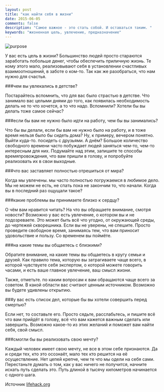 ```yaml
---
layout: post
title: "как найти себя в жизни"
date: 2015-06-05 
comments: false
description: "Самое важное - это стать собой. И оставаться таким. "
keywords: "жизненная цель, увлечение, предназначение"
---
```


![purpose](http://s011.radikal.ru/i318/1506/df/f7991b7b1953.jpg "purpose")

У вас есть цель в жизни? Большинство людей просто стараются заработать побольше денег, чтобы обеспечить приличную жизнь. Те кому этого мало, реализовывают себя в установлении счастливых взаимоотношений, в заботе о ком-то. Так как же разобраться, что нам нужно для счастья.

###чем вы увлекались в детстве?

Постарайтесь вспомнить, что для вас было страстью в детстве. Что занимало вас целыми днями до того, как появилась необходимость делать не то что хочется, а то что надо. Вспомнили? Хотели бы вы делать тоже самое сейчас? 

###если бы вам не нужно было идти на работу, чем бы вы занимались?

Что бы вы делали, если бы вам не нужно было на работу, и в тоже время нельзя было бы сидеть дома? Ну, к примеру, вечером понятно. Выйти куда-то. посидеть с друзьями. А днём? Большое количество свободного времени часто побуждает людей заняться чем-то, чем-то интересным для них. Подумайте над этим, запишите те способы времяпровождения, что вам пришли в голову, и попробуйте реализовать их в свои выходные.

###что вас заставляет полностью отрешиться от мира?

Когда мы увлечены. мы часто полностью погружаемся в любимое дело. Мы не можем не есть, не спать пока не закончим то, что начали. Когда вы в последний раз ощущали такое?

###какие проблемы вы принимаете близко к сердцу?

О чём вам нравится читать? На что вы обращаете внимание, смотря новости? Возможно у вас есть увлечение, о котором вы и не подозреваете. Это может быть всё что угодно, от окружающей среды, до чертежей скворешника. Если вы не уверены, не спешите. Просто проведите свободное время, занимаясь тем, что вам приносит удовольствие и пользу. Со временем вы поймёте.

###на какие темы вы общаетесь с близкими?

Обратите внимание, на какие темы вы общаетесь в кругу семьи и друзей. Как правило тема, которую вы затрагиваете чаще всего, в которой чувствуете себя экспертом, о которой можете говорить часами, и есть ваше главное увлечение, ваш смысл жизни. 

Также, отметьте. по каким вопросам к вам обращаются чаще всего за советом. В какой области вас считают ценным источником. Возможно вы будете удивлены открытию.

###у вас есть список дел, которые бы вы хотели совершить перед смертью?

Если нет, то составьте его. Просто сядьте, расслабьтесь, и пишите всё что вам прийдёт в голову, всё что вам кажется важным сделать или завершить. Возможно какое-то из этих желаний и поможет вам найти себя, свой смысл.

###смогли бы вы реализовать свою мечту?

Каждый человек имеет свою мечту, не все в этом себе признаются. Да и среди тех, кто это осознаёт, мало тех кто решится на её осуществление. Нет цепей крепче, чем те что мы одели на себя сами. Перестаньте думать о том, как у вас ничего не получится, начните искать путь сделать это. Путь длиной в тысячу километров начинается с одного шага.

Источник [lifehack.org](http://www.lifehack.org/articles/communication/7-questions-help-you-find-your-life-purpose.html)
